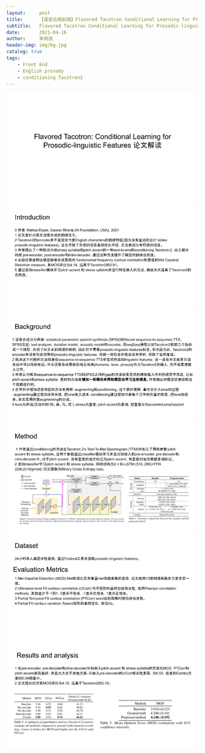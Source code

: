 ```yaml
---
layout:     post
title:      【语音合成前端】Flavored Tacotron Conditional Learning for Prosodic-linguistic Features 论文解读 
subtitle:   Flavored Tacotron Conditional Learning for Prosodic-linguistic Features
date:       2021-04-16
author:     朱晓旭
header-img: img/bg.jpg
catalog: true
tags:
    - Front End
    - English prosody
    - conditioning Tacotron2
---
```

![](/img/poly_mahsa_2021/poly_mahsa_2021_1.jpg)
![](/img/poly_mahsa_2021/poly_mahsa_2021_2.jpg)
![](/img/poly_mahsa_2021/poly_mahsa_2021_3.jpg)
![](/img/poly_mahsa_2021/poly_mahsa_2021_4.jpg)
![](/img/poly_mahsa_2021/poly_mahsa_2021_5.jpg)
![](/img/poly_mahsa_2021/poly_mahsa_2021_6.jpg)
